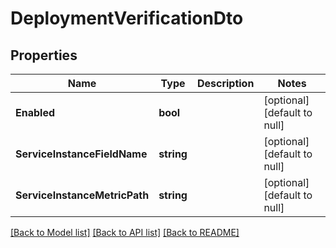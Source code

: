 # DeploymentVerificationDto

## Properties
Name | Type | Description | Notes
------------ | ------------- | ------------- | -------------
**Enabled** | **bool** |  | [optional] [default to null]
**ServiceInstanceFieldName** | **string** |  | [optional] [default to null]
**ServiceInstanceMetricPath** | **string** |  | [optional] [default to null]

[[Back to Model list]](../README.md#documentation-for-models) [[Back to API list]](../README.md#documentation-for-api-endpoints) [[Back to README]](../README.md)

